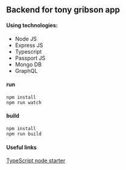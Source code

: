 ## Backend for tony gribson app

#### Using technologies:

- Node JS
- Express JS
- Typescript
- Passport JS
- Mongo DB
- GraphQL



#### run

```
npm install
npm run watch
```

#### build

```
npm install
npm run build
```

#### Useful links

[TypeScript node starter](https://github.com/Microsoft/TypeScript-Node-Starter)
